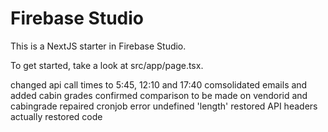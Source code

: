 # Firebase Studio

This is a NextJS starter in Firebase Studio.

To get started, take a look at src/app/page.tsx.


changed api call times to 5:45, 12:10 and 17:40
comsolidated emails and added cabin grades
confirmed comparison to be made on vendorid and cabingrade
repaired cronjob error undefined 'length'
restored API headers
actually restored code
